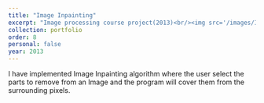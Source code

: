 ```yaml
---
title: "Image Inpainting"
excerpt: "Image processing course project(2013)<br/><img src='/images/ImageInpainting.png'>"
collection: portfolio
order: 8
personal: false
year: 2013
---
```


I have implemented Image Inpainting algorithm where the user select the
parts to remove from an Image and the program will cover them from the
surrounding pixels.